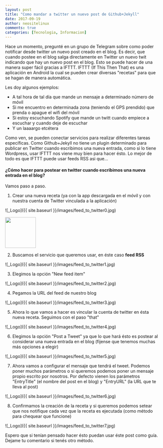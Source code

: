 ```yaml
---
layout: post
title: "Como mandar a twitter un nuevo post de Github+Jekyll"
date: 2017-09-19
author: neositelinux
comments: true
categories: [Tecnologia, Informacion]
---
```


Hace un momento, pregunté en un grupo de Telegram sobre como poder notificar desde twitter un nuevo post creado en el blog. Es decir, que cuando postee en el blog salga directamente en Twitter un nuevo twit indicando que hay un nuevo post en el blog.
Esto se puede hacer de una manera super fácil gracias a IFTTT. IFTTT (If This Then That) es una aplicación en Android la cual se pueden crear diversas "recetas" para que se hagan de manera automática. 

Les doy algunos ejemplos: 
* A tal hora de tal día que mande un mensaje a determinado número de móvil
* Si me encuentro en determinada zona (teniendo el GPS prendido) que prenda o apague el wifi del móvil
* Si estoy escuchando Spotify que mande un twitt cuando empiece a escuchar y cuando deje de escuchar
* Y un laaaargo etcétera

Como ven, se pueden conectar servicios para realizar diferentes tareas específicas. Como Github+Jekyll no tiene un plugin determinado para publicar en Twitter cuando escribimos una nueva entrada, como si lo tiene Wordpress, usar IFTTT nos viene muy bien para hacer ésto. Lo mejor de todo es que IFTTT puede usar feeds RSS asi que...

#### ¿Cómo hacer para postear en twitter cuando escribimos una nueva entrada en el blog?
Vamos paso a paso.

1) Crear una nueva receta (ya con la app descargada en el móvil y con nuestra cuenta de Twitter vinculada a la aplicación)

![_Logo]({{ site.baseurl }}/images/feed_to_twitter0.jpg)

<IMG src="https://github.com/neoranger/neoranger.github.io/blob/master/images/feed_to_twitter0.jpg" width="100" height="100"/>

2) Buscamos el servicio que queremos usar, en éste caso **feed RSS** 

![_Logo]({{ site.baseurl }}/images/feed_to_twitter1.jpg)

3) Elegimos la opción "New feed item"

![_Logo]({{ site.baseurl }}/images/feed_to_twitter2.jpg)

4) Pegamos la URL del feed de nuestro blog

![_Logo]({{ site.baseurl }}/images/feed_to_twitter3.jpg)

5) Ahora lo que vamos a hacer es vincular la cuenta de twitter en ésta nueva receta. Seguimos con el paso "that"

![_Logo]({{ site.baseurl }}/images/feed_to_twitter4.jpg)

6) Elegimos la opción "Post a Tweet" ya que lo que hará ésto es postear al considerar una nueva entrada en el blog (fijense que tenemos muchas más opciones a elegir)

![_Logo]({{ site.baseurl }}/images/feed_to_twitter5.jpg)

7) Ahora vamos a configurar el mensaje que tendrá el tweet. Podemos poner muchos parámetros o si queremos podemos poner un mensaje propio escrito por nosotros. Por defecto vienen los parámetros "EntryTitle" (el nombre del post en el blog) y "EntryURL" (la URL que te lleva al post)

![_Logo]({{ site.baseurl }}/images/feed_to_twitter6.jpg)

8) Confirmamos la creación de la receta y si queremos podemos setear que nos notifique cada vez que la receta es ejecutada (como método para chequear que funcione)

![_Logo]({{ site.baseurl }}/images/feed_to_twitter7.jpg)

Espero que si tenían pensado hacer ésto puedan usar éste post como guía. Dejame tu comentario si tenés otro método.
